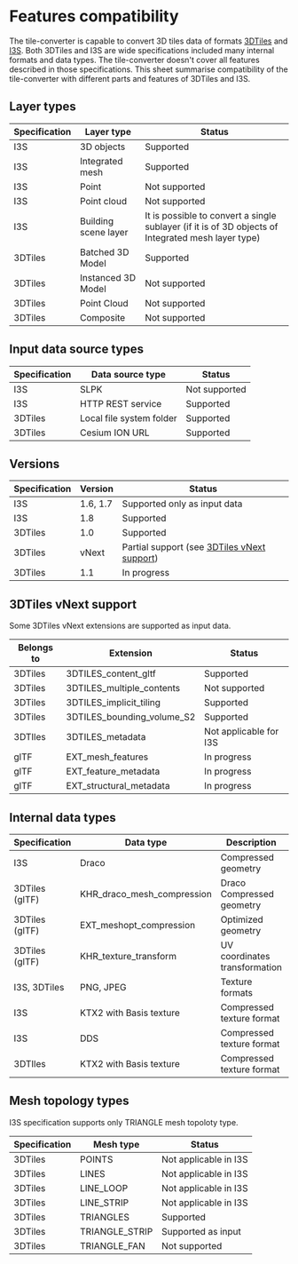 # Features compatibility

The tile-converter is capable to convert 3D tiles data of formats [3DTiles](https://github.com/CesiumGS/3d-tiles/tree/main/specification) and [I3S](https://github.com/Esri/i3s-spec). Both 3DTiles and I3S are wide specifications included many internal formats and data types. The tile-converter doesn't cover all features described in those specifications. This sheet summarise compatibility of the tile-converter with different parts and features of 3DTiles and I3S.

## Layer types

| Specification | Layer type           | Status                                                                                             |
| ------------- | -------------------- | -------------------------------------------------------------------------------------------------- |
| I3S           | 3D objects           | Supported                                                                                          |
| I3S           | Integrated mesh      | Supported                                                                                          |
| I3S           | Point                | Not supported                                                                                      |
| I3S           | Point cloud          | Not supported                                                                                      |
| I3S           | Building scene layer | It is possible to convert a single sublayer (if it is of 3D objects of Integrated mesh layer type) |
| 3DTiles       | Batched 3D Model     | Supported                                                                                          |
| 3DTiles       | Instanced 3D Model   | Not supported                                                                                      |
| 3DTiles       | Point Cloud          | Not supported                                                                                      |
| 3DTiles       | Composite            | Not supported                                                                                      |

## Input data source types

| Specification | Data source type         | Status        |
| ------------- | ------------------------ | ------------- |
| I3S           | SLPK                     | Not supported |
| I3S           | HTTP REST service        | Supported     |
| 3DTiles       | Local file system folder | Supported     |
| 3DTiles       | Cesium ION URL           | Supported     |

## Versions

| Specification | Version  | Status                                         |
| ------------- | -------- | ---------------------------------------------- |
| I3S           | 1.6, 1.7 | Supported only as input data                   |
| I3S           | 1.8      | Supported                                      |
| 3DTiles       | 1.0      | Supported                                      |
| 3DTiles       | vNext    | Partial support (see [3DTiles vNext support](#3dtiles-vnext-support)) |
| 3DTiles       | 1.1      | In progress                                    |

## 3DTiles vNext support

Some 3DTiles vNext extensions are supported as input data.

| Belongs to | Extension                  | Status                 |
| ---------- | -------------------------- | ---------------------- |
| 3DTiles    | 3DTILES_content_gltf       | Supported              |
| 3DTiles    | 3DTILES_multiple_contents  | Not supported          |
| 3DTiles    | 3DTILES_implicit_tiling    | Supported              |
| 3DTiles    | 3DTILES_bounding_volume_S2 | Supported              |
| 3DTIles    | 3DTILES_metadata           | Not applicable for I3S |
| glTF       | EXT_mesh_features          | In progress            |
| glTF       | EXT_feature_metadata       | In progress            |
| glTF       | EXT_structural_metadata    | In progress            |

## Internal data types

| Specification  | Data type                  | Description                   | Status             |
| -------------- | -------------------------- | ----------------------------- | ------------------ |
| I3S            | Draco                      | Compressed geometry           | Supported          |
| 3DTiles (glTF) | KHR_draco_mesh_compression | Draco Compressed geometry     | Supported as input |
| 3DTiles (glTF) | EXT_meshopt_compression    | Optimized geometry            | Supported as input |
| 3DTiles (glTF) | KHR_texture_transform      | UV coordinates transformation | Supported as input |
| I3S, 3DTiles   | PNG, JPEG                  | Texture formats               | Supported          |
| I3S            | KTX2 with Basis texture    | Compressed texture format     | Supported          |
| I3S            | DDS                        | Compressed texture format     | Supported as input |
| 3DTIles        | KTX2 with Basis texture    | Compressed texture format     | Supported as input |

## Mesh topology types

I3S specification supports only TRIANGLE mesh topoloty type.

| Specification | Mesh type      | Status                |
| ------------- | -------------- | --------------------- |
| 3DTiles       | POINTS         | Not applicable in I3S |
| 3DTiles       | LINES          | Not applicable in I3S |
| 3DTiles       | LINE_LOOP      | Not applicable in I3S |
| 3DTiles       | LINE_STRIP     | Not applicable in I3S |
| 3DTiles       | TRIANGLES      | Supported             |
| 3DTiles       | TRIANGLE_STRIP | Supported as input    |
| 3DTiles       | TRIANGLE_FAN   | Not supported         |
